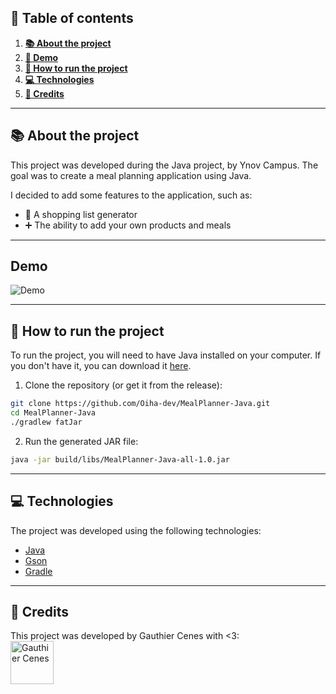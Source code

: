 ## 📖 Table of contents

1. [**📚 About the project**](#-about-the-project)
2. [**🎥 Demo**](#Demo)
3. [**🚀 How to run the project**](#-how-to-run-the-project)
4. [**💻 Technologies**](#-technologies)
5. [**👥 Credits**](#-credits)

---

## 📚 About the project

This project was developed during the Java project, by Ynov Campus. The goal was to create a meal planning application using Java.

I decided to add some features to the application, such as:
- 🛒 A shopping list generator
- ➕ The ability to add your own products and meals

---

## Demo
![Demo](readmeFiles/demo.gif)

---

## 🚀 How to run the project

To run the project, you will need to have Java installed on your computer. If you don't have it, you can download it [here](https://www.oracle.com/java/technologies/javase-jdk21-downloads.html).

1. Clone the repository (or get it from the release):
```bash
git clone https://github.com/Oiha-dev/MealPlanner-Java.git
cd MealPlanner-Java
./gradlew fatJar
```

2. Run the generated JAR file:
```bash
java -jar build/libs/MealPlanner-Java-all-1.0.jar
```

---

## 💻 Technologies

The project was developed using the following technologies:
- [Java](https://www.oracle.com/java/)
- [Gson](https://github.com/google/gson)
- [Gradle](https://gradle.org/)

---

## 👥 Credits

This project was developed by Gauthier Cenes with <3:
<br>
<a href="https://github.com/Oiha-dev"><img src="https://avatars.githubusercontent.com/u/115953539" alt="Gauthier Cenes" width="69" height="69"/></a>
